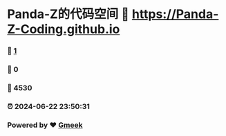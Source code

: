 # Panda-Z的代码空间 :link: https://Panda-Z-Coding.github.io 
### :page_facing_up: [1](https://Panda-Z-Coding.github.io/tag.html) 
### :speech_balloon: 0 
### :hibiscus: 4530 
### :alarm_clock: 2024-06-22 23:50:31 
### Powered by :heart: [Gmeek](https://github.com/Meekdai/Gmeek)
